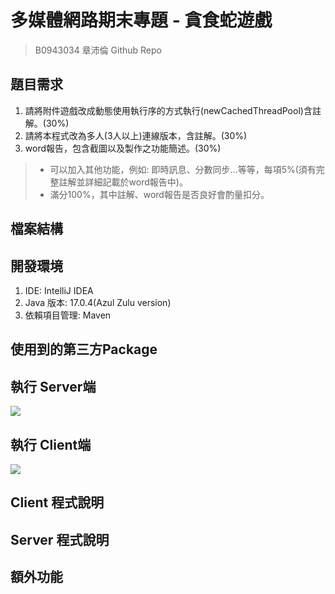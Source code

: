 # 多媒體網路期末專題 - 貪食蛇遊戲
> B0943034 章沛倫
> Github Repo 

## 題目需求

1. 請將附件遊戲改成動態使用執行序的方式執行(newCachedThreadPool)含註解。(30%)
2. 請將本程式改為多人(3人以上)連線版本，含註解。(30%)
3. word報告，包含截圖以及製作之功能簡述。(30%)
> * 可以加入其他功能，例如: 即時訊息、分數同步...等等，每項5%(須有完整註解並詳細記載於word報告中)。
> * 滿分100%，其中註解、word報告是否良好會酌量扣分。

## 檔案結構

## 開發環境
1. IDE: IntelliJ IDEA
2. Java 版本: 17.0.4(Azul Zulu version)
3. 依賴項目管理: Maven

## 使用到的第三方Package

## 執行 Server端
![](https://hackmd.io/_uploads/B1bnU_ew2.png)

## 執行 Client端
![](https://hackmd.io/_uploads/H106IOlDn.png)

## Client 程式說明

## Server 程式說明

## 額外功能
